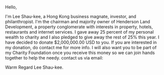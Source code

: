 Hello,

I'm Lee Shau-kee, a Hong Kong business magnate, investor, and 
philanthropist. I'm the chairman and majority owner of Henderson 
Land Development, a property conglomerate with interests in 
property, hotels, restaurants and internet services. I gave away 
25 percent of my personal wealth to charity and I also pledged to 
give away the rest of 25% this year. I have decided to donate 
$2,000,000.00 USD to you. If you are interested in my donation, 
do contact me for more info. I will also want you to be part of 
my Charity Foundation once you receive this money so we can join 
hands together to help the needy. contact us via email:   
 
Warm Regard
Lee Shau-kee.

